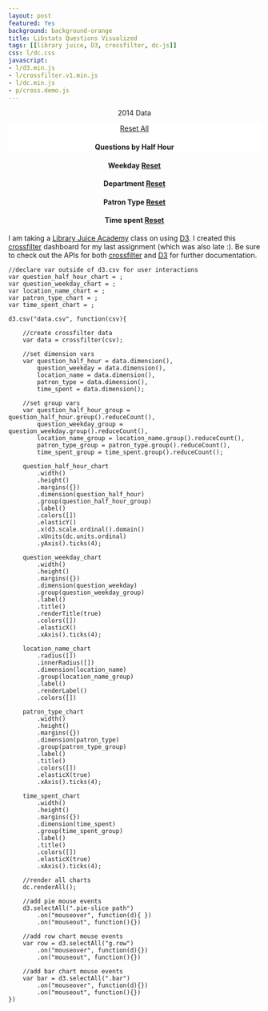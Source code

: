 ```yaml
---
layout: post
featured: Yes
background: background-orange
title: Libstats Questions Visualized
tags: [[library juice, D3, crossfilter, dc-js]]
css: l/dc.css
javascript:
- l/d3.min.js
- l/crossfilter.v1.min.js
- l/dc.min.js
- p/cross.demo.js 
---
```

<style>
	h1, 
	h4,
	#question_half_hour,
	#question_weekday,
	#location_name,
	#patron_type,
	#time_spent,
	.center, 
	.jumbotron {
		text-align: center; 
	}
	p:last-child {
		text-align: left; 
	}
	#question_half_hour {
		float:none;
	}
	.jumbotron {
		background-color: white; 
		margin-bottom: 0px; 
		padding-bottom: 0px;

	}
	#small-charts {
		clear:both;
	}
	rect.selected,
	.pie-slice.selected {
		opacity: 1; 
	}
	rect.deselected,
	.pie-slice.deselected {
		opacity: .4; 
	}
	.x.axis text {
    	text-anchor: end !important;
    	transform: rotate(-45deg);
	}
	.dc-chart .selected path {
		stroke: #FFF;
	}
	.dc-chart g.row text {
		fill: rgb(5, 5, 5);
	}
	.center-text {
		font-size: 20px; 
	}
	svg:not(:root) {
		overflow: overlay;
	}
	.hide {
		display: none; 
	}
</style>
<p class="center">2014 Data</p>
<div class="jumbotron">
<a class="btn btn-warning btn-lg" href="javascript:dc.filterAll();dc.redrawAll();">Reset All</a>
	<h4>Questions by Half Hour</h4>
	<div id="question_half_hour"></div>
</div>	
<div class="row" id="small-charts">
	<div class="col-md-3" id="question_weekday">
		<h4>Weekday <a class="btn btn-default btn-sm" href="javascript:question_weekday_chart.filterAll();dc.redrawAll();">Reset</a></h4>
	</div>
	<div class="col-md-3" id="location_name">
		<h4>Department <a class="btn btn-default btn-sm" href="javascript:location_name_chart.filterAll();dc.redrawAll()">Reset</a></h4>
	</div>
	<div class="col-md-3" id="patron_type">
		<h4>Patron Type <a class="btn btn-default btn-sm" href="javascript:patron_type_chart.filterAll();dc.redrawAll();">Reset</a></h4>
	</div>
	<div class="col-md-3" id="time_spent">
		<h4>Time spent <a class="btn btn-default btn-sm" href="javascript:time_spent_chart.filterAll();dc.redrawAll();">Reset</a></h4>
	</div>
</div> 	
	
I am taking a [Library Juice Academy](http://libraryjuiceacademy.com/) class on using [D3](http://d3js.org/). I created this [crossfilter](http://square.github.io/crossfilter/) dashboard for my last assignment (which was also late :). Be sure to check out the APIs for both [crossfilter](https://github.com/square/crossfilter/wiki/API-Reference) and [D3](https://github.com/mbostock/d3/wiki/API-Reference) for further documentation. 

```
//declare var outside of d3.csv for user interactions
var question_half_hour_chart = ;
var question_weekday_chart = ;
var location_name_chart = ;
var patron_type_chart = ;
var time_spent_chart = ;

d3.csv("data.csv", function(csv){
	
	//create crossfilter data 
	var data = crossfilter(csv);  
	
	//set dimension vars
	var question_half_hour = data.dimension(),
		question_weekday = data.dimension(),
		location_name = data.dimension(), 
		patron_type = data.dimension(), 
		time_spent = data.dimension();

	//set group vars 
	var question_half_hour_group = question_half_hour.group().reduceCount(), 
		question_weekday_group = question_weekday.group().reduceCount(),
		location_name_group = location_name.group().reduceCount(), 
		patron_type_group = patron_type.group().reduceCount(),
		time_spent_group = time_spent.group().reduceCount();  

	question_half_hour_chart
		.width() 
		.height()
		.margins({})
		.dimension(question_half_hour)
		.group(question_half_hour_group)
		.label()
		.colors([])
		.elasticY()
		.x(d3.scale.ordinal().domain()
        .xUnits(dc.units.ordinal)
        .yAxis().ticks(4);

	question_weekday_chart
		.width() 
		.height()
		.margins({})
		.dimension(question_weekday)
		.group(question_weekday_group)
		.label()
		.title()
		.renderTitle(true)
		.colors([])
		.elasticX()
		.xAxis().ticks(4);	
	
	location_name_chart
		.radius([])
		.innerRadius([])
		.dimension(location_name)
		.group(location_name_group)
		.label()
		.renderLabel()
		.colors([])
		
	patron_type_chart
		.width() 
		.height()
		.margins({})
		.dimension(patron_type)
		.group(patron_type_group)
		.label()
		.title()
		.colors([])
		.elasticX(true)
		.xAxis().ticks(4);

	time_spent_chart
		.width() 
		.height()
		.margins({})
		.dimension(time_spent)
		.group(time_spent_group)
		.label()
		.title()
		.colors([])
		.elasticX(true)
		.xAxis().ticks(4);

	//render all charts 
	dc.renderAll();
	
	//add pie mouse events 
	d3.selectAll(".pie-slice path")
		.on("mouseover", function(d){ })
		.on("mouseout", function(){})

	//add row chart mouse events 
	var row = d3.selectAll("g.row")
		.on("mouseover", function(d){})
		.on("mouseout", function(){})

	//add bar chart mouse events 
	var bar = d3.selectAll(".bar")
		.on("mouseover", function(d){})
		.on("mouseout", function(){})	
})
```